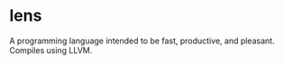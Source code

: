 lens
====

A programming language intended to be fast, productive, and pleasant. Compiles using LLVM.
